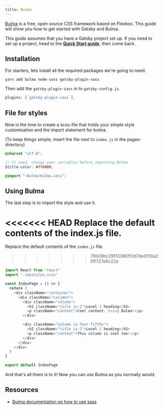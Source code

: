 ```yaml
---
title: Bulma
---
```


[Bulma](https://bulma.io) is a free, open source CSS framework based on Flexbox. This guide will show you how to get started with Gatsby and Bulma.

This guide assumes that you have a Gatsby project set up. If you need to set up a project, head to the [**Quick Start guide**](/docs/quick-start), then come back.

## Installation

For starters, lets install all the required packages we're going to need.

`yarn add bulma node-sass gatsby-plugin-sass`

Then add the `gatsby-plugin-sass` in to `gatsby-config.js`.

```javascript:title=gatsby-config.js
plugins: [`gatsby-plugin-sass`],
```

## File for styles

Now is the time to create a scss-file that holds your simple style customisation and the import statement for bulma.

(To keep things simple, insert the file next to `index.js` in the pages-directory)

```scss:title=mystyles.scss
@charset "utf-8";

// If need, change your variables before importing Bulma
$title-color: #ff0000;

@import "~bulma/bulma.sass";
```

## Using Bulma

The last step is to import the style and use it.

<<<<<<< HEAD
Replace the default contents of the index.js file.
=======
Replace the default contents of the `index.js` file.
>>>>>>> 79b09bc29f133961f3d7de0f36a25ff727e6c22a

```jsx:title=index.js
import React from "react"
import "./mystyles.scss"

const IndexPage = () => {
  return (
    <div className="container">
      <div className="columns">
        <div className="column">
          <h2 className="title is-2">Level 2 heading</h2>
          <p className="content">Cool content. Using Bulma!</p>
        </div>

        <div className="column is-four-fifths">
          <h2 className="title is-2">Level 2 heading</h2>
          <p className="content">This column is cool too!</p>
        </div>
      </div>
    </div>
  )
}

export default IndexPage
```

And that's all there is to it! Now you can use Bulma as you normally would.

## Resources

- [Bulma documentation on how to use sass](https://bulma.io/documentation/customize/with-node-sass/)
